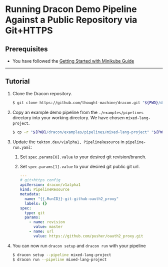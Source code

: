 # Running Dracon Demo Pipeline Against a Public Repository via Git+HTTPS

## Prerequisites

- You have followed the [Getting Started with Minikube Guide](/docs/getting-started/minikube.md)

---

## Tutorial

1. Clone the Dracon repository.

   ```bash
   $ git clone https://github.com/thought-machine/dracon.git "${PWD}/dracon"
   ```

2. Copy an example demo pipeline from the `./examples/pipelines` directory into your working directory. We have chosen `mixed-lang-project`.
   ```bash
   $ cp -r "${PWD}/dracon/examples/pipelines/mixed-lang-project" "${PWD}"
   ```
3. Update the `tekton.dev/v1alpha1, PipelineResource` in `pipeline-run.yaml`:

   1. Set `spec.params[0].value` to your desired git revision/branch.
   2. Set `spec.params[1].value` to your desired git public git url.

      ```yaml
      ---
      # git+https config
      apiVersion: dracon/v1alpha1
      kind: PipelineResource
      metadata:
        name: "{{.RunID}}-git-github-oauth2_proxy"
        labels: {}
      spec:
        type: git
        params:
          - name: revision
            value: master
          - name: url
            value: https://github.com/pusher/oauth2_proxy.git
      ```

4. You can now run `dracon setup` and `dracon run` with your pipeline

   ```bash
   $ dracon setup --pipeline mixed-lang-project
   $ dracon run --pipeline mixed-lang-project
   ```
